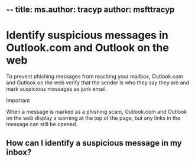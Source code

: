 --
title:
ms.author: tracyp
author: msfttracyp
--

# Identify suspicious messages in Outlook.com and Outlook on the web

To prevent phishing messages from reaching your mailbox, Outlook.com and Outlook on the web verify that the sender is who they say they are and mark suspicious messages as junk email.

> [!IMPORTANT]
> When a message is marked as a phishing scam, Outlook.com and Outlook on the web display a warning at the top of the page, but any links in the message can still be opened.

## How can I identify a suspicious message in my inbox?


